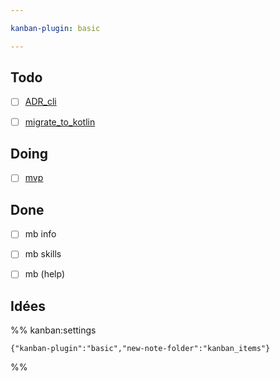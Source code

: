 ```yaml
---

kanban-plugin: basic

---
```


## Todo

- [ ] [ADR_cli](kanban_items/ADR_cli.md)
- [ ] [migrate_to_kotlin](kanban_items/migrate_to_kotlin.md)


## Doing

- [ ] [mvp](kanban_items/mvp.md)


## Done

- [ ] mb info
- [ ] mb skills
- [ ] mb (help)


## Idées





%% kanban:settings
```
{"kanban-plugin":"basic","new-note-folder":"kanban_items"}
```
%%